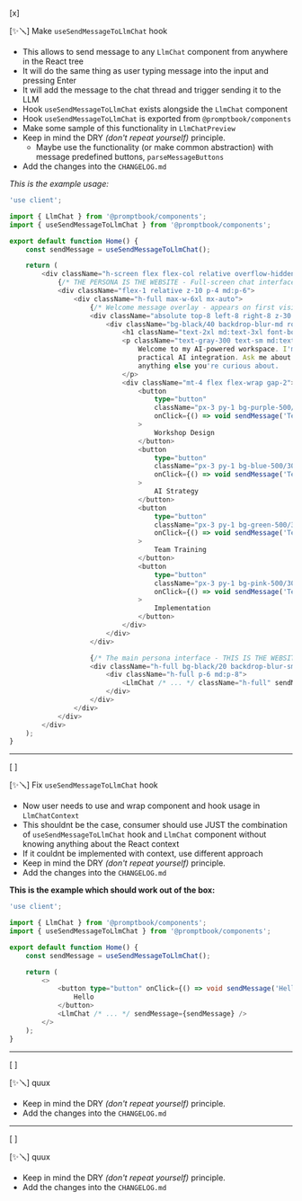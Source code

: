 [x]

[✨🪛] Make `useSendMessageToLlmChat` hook

-   This allows to send message to any `LlmChat` component from anywhere in the React tree
-   It will do the same thing as user typing message into the input and pressing Enter
-   It will add the message to the chat thread and trigger sending it to the LLM
-   Hook `useSendMessageToLlmChat` exists alongside the `LlmChat` component
-   Hook `useSendMessageToLlmChat` is exported from `@promptbook/components`
-   Make some sample of this functionality in `LlmChatPreview`
-   Keep in mind the DRY _(don't repeat yourself)_ principle.
    -   Maybe use the functionality (or make common abstraction) with message predefined buttons, `parseMessageButtons`
-   Add the changes into the `CHANGELOG.md`

_This is the example usage:_

```typescript
'use client';

import { LlmChat } from '@promptbook/components';
import { useSendMessageToLlmChat } from '@promptbook/components';

export default function Home() {
    const sendMessage = useSendMessageToLlmChat();

    return (
        <div className="h-screen flex flex-col relative overflow-hidden bg-gradient-to-br from-slate-900 via-purple-900 to-slate-900">
            {/* THE PERSONA IS THE WEBSITE - Full-screen chat interface */}
            <div className="flex-1 relative z-10 p-4 md:p-6">
                <div className="h-full max-w-6xl mx-auto">
                    {/* Welcome message overlay - appears on first visit */}
                    <div className="absolute top-8 left-8 right-8 z-30 pointer-events-none">
                        <div className="bg-black/40 backdrop-blur-md rounded-2xl p-6 border border-white/10 max-w-2xl mx-auto">
                            <h1 className="text-2xl md:text-3xl font-bold text-white mb-3">Hi! I'm Pavol 👋</h1>
                            <p className="text-gray-300 text-sm md:text-base leading-relaxed">
                                Welcome to my AI-powered workspace. I'm here to help transform your business with
                                practical AI integration. Ask me about workshops, pricing, implementation strategies, or
                                anything else you're curious about.
                            </p>
                            <div className="mt-4 flex flex-wrap gap-2">
                                <button
                                    type="button"
                                    className="px-3 py-1 bg-purple-500/30 text-purple-200 rounded-full text-xs cursor-pointer"
                                    onClick={() => void sendMessage('Tell me about your workshops!')}
                                >
                                    Workshop Design
                                </button>
                                <button
                                    type="button"
                                    className="px-3 py-1 bg-blue-500/30 text-blue-200 rounded-full text-xs"
                                    onClick={() => void sendMessage('Tell me about your AI strategy!')}
                                >
                                    AI Strategy
                                </button>
                                <button
                                    type="button"
                                    className="px-3 py-1 bg-green-500/30 text-green-200 rounded-full text-xs"
                                    onClick={() => void sendMessage('Tell me about your team training!')}
                                >
                                    Team Training
                                </button>
                                <button
                                    type="button"
                                    className="px-3 py-1 bg-pink-500/30 text-pink-200 rounded-full text-xs"
                                    onClick={() => void sendMessage('Tell me about your implementation process!')}
                                >
                                    Implementation
                                </button>
                            </div>
                        </div>
                    </div>

                    {/* The main persona interface - THIS IS THE WEBSITE */}
                    <div className="h-full bg-black/20 backdrop-blur-sm rounded-3xl border border-white/10 shadow-2xl overflow-hidden">
                        <div className="h-full p-6 md:p-8">
                            <LlmChat /* ... */ className="h-full" sendMessage={sendMessage} />
                        </div>
                    </div>
                </div>
            </div>
        </div>
    );
}
```

---

[ ]

[✨🪛] Fix `useSendMessageToLlmChat` hook

-   Now user needs to use and wrap component and hook usage in `LlmChatContext`
-   This shouldnt be the case, consumer should use JUST the combination of `useSendMessageToLlmChat` hook and `LlmChat` component without knowing anything about the React context
-   If it couldnt be implemented with context, use different approach
-   Keep in mind the DRY _(don't repeat yourself)_ principle.
-   Add the changes into the `CHANGELOG.md`

**This is the example which should work out of the box:**

```typescript
'use client';

import { LlmChat } from '@promptbook/components';
import { useSendMessageToLlmChat } from '@promptbook/components';

export default function Home() {
    const sendMessage = useSendMessageToLlmChat();

    return (
        <>
            <button type="button" onClick={() => void sendMessage('Hello!')}>
                Hello
            </button>
            <LlmChat /* ... */ sendMessage={sendMessage} />
        </>
    );
}
```

---

[ ]

[✨🪛] quux

-   Keep in mind the DRY _(don't repeat yourself)_ principle.
-   Add the changes into the `CHANGELOG.md`

---

[ ]

[✨🪛] quux

-   Keep in mind the DRY _(don't repeat yourself)_ principle.
-   Add the changes into the `CHANGELOG.md`
